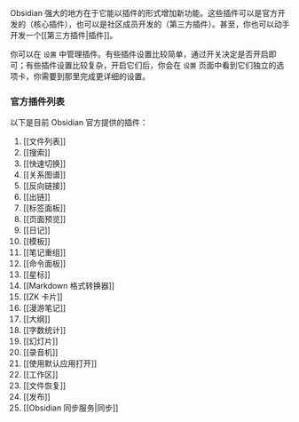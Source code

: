 Obsidian 强大的地方在于它能以插件的形式增加新功能。这些插件可以是官方开发的（核心插件），也可以是社区成员开发的（第三方插件）。甚至，你也可以动手开发一个[[第三方插件|插件]]。

你可以在 `设置` 中管理插件。有些插件设置比较简单，通过开关决定是否开启即可；有些插件设置比较复杂，开启它们后，你会在 `设置` 页面中看到它们独立的选项卡，你需要到那里完成更详细的设置。


### 官方插件列表

以下是目前 Obsidian 官方提供的插件：

1. [[文件列表]]
2. [[搜索]]
3. [[快速切换]]
4. [[关系图谱]]
5. [[反向链接]]
6. [[出链]]
7. [[标签面板]]
8. [[页面预览]]
9. [[日记]]
10. [[模板]]
11. [[笔记重组]]
12. [[命令面板]]
13. [[星标]]
14. [[Markdown 格式转换器]]
15. [[ZK 卡片]]
16. [[漫游笔记]]
17. [[大纲]]
18. [[字数统计]]
19. [[幻灯片]]
20. [[录音机]]
21. [[使用默认应用打开]]
22. [[工作区]]
23. [[文件恢复]]
24. [[发布]]
25. [[Obsidian 同步服务|同步]]
